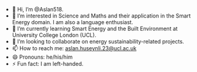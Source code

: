 - 👋 Hi, I’m @Aslan518.
- 👀 I’m interested in Science and Maths and their application in the Smart Energy domain. I am also a language enthusiast.
- 🌱 I’m currently learning Smart Energy and the Built Environment at University College London (UCL).
- 💞️ I’m looking to collaborate on energy sustainability-related projects.
- 📫 How to reach me: aslan.huseynli.23@ucl.ac.uk
- 😄 Pronouns: he/his/him
- ⚡ Fun fact: I am left-handed.
